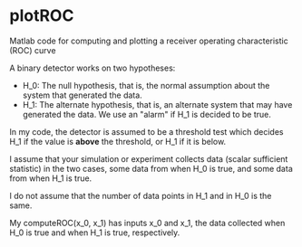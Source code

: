 # plotROC
Matlab code for computing and plotting a receiver operating characteristic (ROC) curve

A binary detector works on two hypotheses:
 * H_0: The null hypothesis, that is, the normal assumption about the system that generated the data.
 * H_1: The alternate hypothesis, that is, an alternate system that may have generated the data.  We use an "alarm" if H_1 is decided to be true.

In my code, the detector is assumed to be a threshold test which decides H_1 if the value is **above** the threshold, or H_1 if it is below.  

I assume that your simulation or experiment collects data (scalar sufficient statistic) in the two cases, some data from when H_0 is true, and some data from when H_1 is true.

I do not assume that the number of data points in H_1 and in H_0 is the same. 

My computeROC(x_0, x_1) has inputs x_0 and x_1, the data collected when H_0 is true and when H_1 is true, respectively. 

